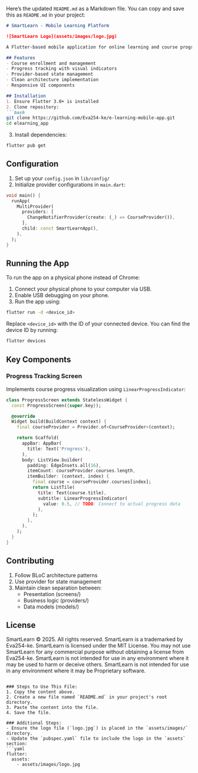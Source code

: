 Here’s the updated `README.md` as a Markdown file. You can copy and save this as `README.md` in your project:

```markdown
# SmartLearn - Mobile Learning Platform

![SmartLearn Logo](assets/images/logo.jpg)

A Flutter-based mobile application for online learning and course progress tracking.

## Features
- Course enrollment and management
- Progress tracking with visual indicators
- Provider-based state management
- Clean architecture implementation
- Responsive UI components

## Installation
1. Ensure Flutter 3.0+ is installed
2. Clone repository:
```bash
git clone https://github.com/Eva254-ke/e-learning-mobile-app.git
cd elearning_app
```
3. Install dependencies:
```bash
flutter pub get
```

## Configuration
1. Set up your `config.json` in `lib/config/`
2. Initialize provider configurations in `main.dart`:
```dart
void main() {
  runApp(
    MultiProvider(
      providers: [
        ChangeNotifierProvider(create: (_) => CourseProvider()),
      ],
      child: const SmartLearnApp(),
    ),
  );
}
```

## Running the App
To run the app on a physical phone instead of Chrome:
1. Connect your physical phone to your computer via USB.
2. Enable USB debugging on your phone.
3. Run the app using:
```bash
flutter run -d <device_id>
```
Replace `<device_id>` with the ID of your connected device. You can find the device ID by running:
```bash
flutter devices
```

## Key Components
### Progress Tracking Screen
Implements course progress visualization using `LinearProgressIndicator`:
```dart
class ProgressScreen extends StatelessWidget {
  const ProgressScreen({super.key});

  @override
  Widget build(BuildContext context) {
    final courseProvider = Provider.of<CourseProvider>(context);

    return Scaffold(
      appBar: AppBar(
        title: Text('Progress'),
      ),
      body: ListView.builder(
        padding: EdgeInsets.all(16),
        itemCount: courseProvider.courses.length,
        itemBuilder: (context, index) {
          final course = courseProvider.courses[index];
          return ListTile(
            title: Text(course.title),
            subtitle: LinearProgressIndicator(
              value: 0.5, // TODO: Connect to actual progress data
            ),
          );
        },
      ),
    );
  }
}
```

## Contributing
1. Follow BLoC architecture patterns
2. Use provider for state management
3. Maintain clean separation between:
   - Presentation (screens/)
   - Business logic (providers/)
   - Data models (models/)

## License
SmartLearn © 2025. All rights reserved. SmartLearn is a trademarked by Eva254-ke. SmartLearn is licensed under the MIT License. You may not use SmartLearn for any commercial purpose without obtaining a license from Eva254-ke. SmartLearn is not intended for use in any environment where it may be used to harm or deceive others. SmartLearn is not intended for use in any environment where it may be Proprietary software.
```

### Steps to Use This File:
1. Copy the content above.
2. Create a new file named `README.md` in your project's root directory.
3. Paste the content into the file.
4. Save the file.

### Additional Steps:
- Ensure the logo file (`logo.jpg`) is placed in the `assets/images/` directory.
- Update the `pubspec.yaml` file to include the logo in the `assets` section:
```yaml
flutter:
  assets:
    - assets/images/logo.jpg
```
